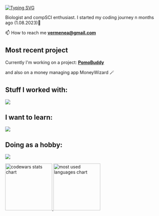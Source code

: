 
<a href="https://git.io/typing-svg"><img src="https://readme-typing-svg.demolab.com?font=Fira+Code&pause=1000&color=F71E15&random=false&width=435&lines=print(%22Hi!+I'm+Natalia%22)" alt="Typing SVG" /></a>
<p align="left">Biologist and compSCI enthusiast. I started my coding journey n months ago (1.08.2023)🚀</p>

📫 How to reach me **vermenea@gmail.com**

## Most recent project

Currently I'm working on a project: **[PomoBuddy](https://pomodoro-buddy.vercel.app)**

and also on a money managing app MoneyWizard 🪄

<h2 align="left">Stuff I worked with:</h2>


<p align="left">
  <a href="https://skillicons.dev">
    <img src="https://skillicons.dev/icons?i=py,js,react,ts,sass,tailwind,bootstrap,git,gulp,vite,jest,figma" />
  </a>
</p>

<h2 align="left">I want to learn:</h2>

<p align="left">
  <a href="https://skillicons.dev">
    <img src="https://skillicons.dev/icons?i=firebase,redux,wordpress,nextjs" />
  </a>
</p>

<h2 align="left">Doing as a hobby:</h2>
<p align="left">
  <a href="https://skillicons.dev">
    <img src="https://skillicons.dev/icons?i=raspberrypi" />
  </a>
</p>


<p align="left">
    <a href="LINK TO: WHEN CLICKED">
      <img height="150" src="https://github.r2v.ch/codewars?user=vermenea" alt="codewars stats chart"/>
      <img height="150" src="https://github-readme-stats.vercel.app/api/top-langs?username=vermenea&show_icons=true&locale=en&layout=compact&theme=transparent" alt="most used languages chart"/> 
    </a>
</p>



